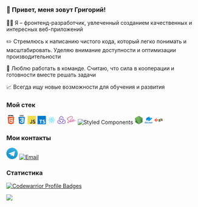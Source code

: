 ### 👋 Привет, меня зовут Григорий!

👨‍💻 Я &ndash; фронтенд-разработчик, увлеченный созданием качественных и интересных веб-приложений  

✏️ Стремлюсь к написанию чистого кода, который легко понимать и масштабировать. Уделяю внимание доступности и оптимизации производительности  

🚀  Люблю работать в команде. Считаю, что сила в кооперации и готовности вместе решать задачи  

📈 Всегда ищу новые возможности для обучения и развития  

### Мой стек

<p>
<img src="https://raw.githubusercontent.com/github/explore/80688e429a7d4ef2fca1e82350fe8e3517d3494d/topics/html/html.png" alt="HTML" height="24">
<img src="https://raw.githubusercontent.com/github/explore/80688e429a7d4ef2fca1e82350fe8e3517d3494d/topics/css/css.png" alt="CSS" height="24" >
<img src="https://raw.githubusercontent.com/github/explore/80688e429a7d4ef2fca1e82350fe8e3517d3494d/topics/javascript/javascript.png" alt="Javascript" height="22">
<img src="https://raw.githubusercontent.com/github/explore/80688e429a7d4ef2fca1e82350fe8e3517d3494d/topics/typescript/typescript.png" alt="Typescript" height="22">
<img src="https://raw.githubusercontent.com/github/explore/80688e429a7d4ef2fca1e82350fe8e3517d3494d/topics/react/react.png" alt="React" height="22">
<img src="https://raw.githubusercontent.com/github/explore/80688e429a7d4ef2fca1e82350fe8e3517d3494d/topics/redux/redux.png" alt="Redux" height="22">
<img src="https://raw.githubusercontent.com/github/explore/80688e429a7d4ef2fca1e82350fe8e3517d3494d/topics/sass/sass.png" alt="Saas" height="24">
<img src="https://raw.githubusercontent.com/styled-components/brand/master/styled-components.png" alt="Styled Components" height="24">
<img src="https://raw.githubusercontent.com/github/explore/80688e429a7d4ef2fca1e82350fe8e3517d3494d/topics/nodejs/nodejs.png" alt="NodeJS" height="22">
<img src="https://raw.githubusercontent.com/github/explore/80688e429a7d4ef2fca1e82350fe8e3517d3494d/topics/docker/docker.png" alt="Docker" height="22">
<img src="https://raw.githubusercontent.com/github/explore/80688e429a7d4ef2fca1e82350fe8e3517d3494d/topics/git/git.png" alt="git" height="22">
</p>

### Мои контакты  

<div>
<a href="https://t.me/farewellfire" target="_blank">
<img src="https://raw.githubusercontent.com/github/explore/80688e429a7d4ef2fca1e82350fe8e3517d3494d/topics/telegram/telegram.png" alt="Telegram" height="30"></a>
<a href="mailto:grigorypoleshchuk@gmail.com">
<img src="https://cdn0.iconfinder.com/data/icons/apple-apps/100/Apple_Mail-512.png" alt="Email" height="32"></a>
</div>  

### Статистика

[![Codewarrior Profile Badges](https://www.codewars.com/users/shchk/badges/small)](https://www.codewars.com/users/shchk)


<div>
<a href="https://github-readme-stats.vercel.app/api?username=ff1892&show_icons=true&count_private=true">
  <img align="left" height="130" style="margin-right: 10px" src="https://github-readme-stats.vercel.app/api?username=ff1892&show_icons=true&count_private=true" />
</a>
</div>
